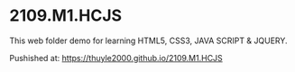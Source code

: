 # 2109.M1.HCJS

This web folder demo for learning HTML5, CSS3, JAVA SCRIPT & JQUERY.

Pushished at: https://thuyle2000.github.io/2109.M1.HCJS
